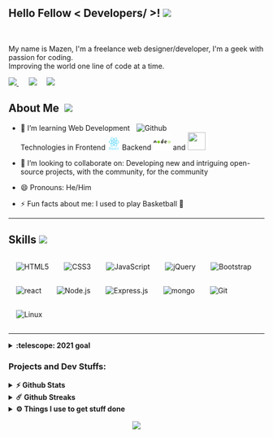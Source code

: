 ## Hello Fellow < Developers/ >! <img src="https://media.giphy.com/media/hvRJCLFzcasrR4ia7z/giphy.gif" width="25px">

<br>

My name is Mazen, I'm a freelance web designer/developer, I'm a geek with passion for coding.<br>
Improving the world one line of code at a time.

<a target="_blank" href="https://www.linkedin.com/in/mazenadel19/">
<img src="https://img.shields.io/badge/linkedin%20-%230077B5.svg?&style=for-the-badge&logo=linkedin&logoColor=white"/>
</a>&nbsp;&nbsp;&nbsp;&nbsp; <a href="mailto:mazenadel19@gmail.com?subject=Hello%20Mazen,%20From%20Github"><img src="https://img.shields.io/badge/gmail-%23D14836.svg?&style=for-the-badge&logo=gmail&logoColor=white" /></a>&nbsp;&nbsp;&nbsp;&nbsp; <a target="_blank" href="https://medium.com/@mazenadel19"><img src="https://img.shields.io/badge/Medium%20-%231572B6.svg?&style=for-the-badge&logo=medium&logoColor=white" /></a>&nbsp;&nbsp;&nbsp;
<!--<button>
 <a target="_blank" href="https://mazen-emam.netlify.app/" ><img src="https://img.shields.io/static/v1?label&message=My%20Portfolio&color=yellow&style=for-the-badge"/></a> &nbsp;&nbsp;&nbsp;
</button>-->

<br>

<h2> About Me&nbsp;&nbsp;<img src = "https://cdn2.scratch.mit.edu/get_image/user/67844577_60x60.png" width = 35px></h2>

 <img width="50%" align="right" alt="Github" src="https://raw.githubusercontent.com/onimur/.github/master/.resources/git-header.svg" />

- 🌱 I’m learning Web Development Technologies in
  Frontend <img src="https://raw.githubusercontent.com/devicons/devicon/master/icons/react/react-original-wordmark.svg" alt="react" width="25" height="25" /> Backend <img src="https://raw.githubusercontent.com/devicons/devicon/master/icons/nodejs/nodejs-original-wordmark.svg" alt="nodejs" width="35" height="35" /> and <img src="https://mk0everlive3exbo7x1p.kinstacdn.com/wp-content/uploads/2019/02/MongoDB-Icon.png" width="35" height="35">

<!--
- 📌 I'm currently working on:

 [![YelpCamp](https://github-readme-stats.vercel.app/api/pin/?username=mazenadel19&repo=YelpCamp)](https://github.com/mazenadel19/YelpCamp) -->

<!-- - 💬 Ask me about: web development, and tech related career advice. -->

- 👯 I’m looking to collaborate on: Developing new and intriguing open-source projects,
  with the community, for the community

- 😄 Pronouns: He/Him

- ⚡ Fun facts about me: I used to play Basketball 🏀

<hr/>

<h2> Skills <img src = "https://media2.giphy.com/media/QssGEmpkyEOhBCb7e1/giphy.gif?cid=ecf05e47a0n3gi1bfqntqmob8g9aid1oyj2wr3ds3mg700bl&rid=giphy.gif" width = 32px> </h2>

<div style="display: inline-block; margin: 15px;"><img src="https://raw.githubusercontent.com/rahulbanerjee26/githubAboutMeGenerator/main/icons/html.svg" alt="HTML5" height="50" />
</div><div style="display: inline-block; margin: 15px;"><img  src="https://raw.githubusercontent.com/rahulbanerjee26/githubAboutMeGenerator/main/icons/css.svg" alt="CSS3" height="50" />
</div><div style="display: inline-block; margin: 15px;"><img  src="https://profilinator.rishav.dev/skills-assets/javascript-original.svg" alt="JavaScript" height="50" />
</div><div style="display: inline-block; margin: 15px;"><img  src="https://profilinator.rishav.dev/skills-assets/jquery.png" alt="jQuery" height="50" />
</div><div style="display: inline-block; margin: 15px;"><img  src="https://profilinator.rishav.dev/skills-assets/bootstrap-plain.svg" alt="Bootstrap" height="50" />
</div><div style="display: inline-block; margin: 15px;"><img  src="https://profilinator.rishav.dev/skills-assets/react-original-wordmark.svg" alt="react" height="50" />
</div><div style="display: inline-block; margin: 15px;"><img  src="https://profilinator.rishav.dev/skills-assets/nodejs-original-wordmark.svg" alt="Node.js" height="50" />
</div><div style="display: inline-block; margin: 15px;"><img  src="https://profilinator.rishav.dev/skills-assets/express-original-wordmark.svg" alt="Express.js" height="50" />
</div><div style="display: inline-block; margin: 15px;"><img  src="https://profilinator.rishav.dev/skills-assets/mongodb-original-wordmark.svg" alt="mongo" height="50" />
</div><div style="display: inline-block; margin: 15px;"><img  src="https://profilinator.rishav.dev/skills-assets/git-scm-icon.svg" alt="Git" height="50" />
</div><div style="display: inline-block; margin: 15px;"><img  src="https://raw.githubusercontent.com/rahulbanerjee26/githubAboutMeGenerator/main/icons/linux.svg" alt="Linux" height="50" />
</div>

<hr/>

<details>
  <summary><b>:telescope: 2021 goal</b></summary>
  Get a fulltime job as a Frontend Developer
</details>

### Projects and Dev Stuffs:

<details>
  <summary><b>⚡ Github Stats</b></summary>

  <br />
  <img height="180em" src="https://github-readme-stats.vercel.app/api?username=mazenadel19&show_icons=true&hide_border=true&&count_private=true&include_all_commits=true" />
  <img height="180em" src="https://github-readme-stats.vercel.app/api/top-langs/?username=mazenadel19&exclude_repo=KNN-Image-Classification&show_icons=true&hide_border=true&layout=compact&langs_count=8"/>
</details>

<details>
  <summary><b>☄️ Github Streaks</b></summary>

  <br />
  <img height="180em" src="https://github-readme-streak-stats.herokuapp.com/?user=mazenadel19&hide_border=true" />
</details>

<details>
  <br />
  <summary><b>⚙️ Things I use to get stuff done</b></summary>
  	<ul>
  	    <li><b>OS:</b> Mint 20.04</li>
	    <li><b>Laptop: </b> Aspire-E5 (i5)</li>
  	    <li><b>Browser: </b> Chrome Web Browser</li>
	    <li><b>Terminal: </b> ZSH: Terminator</li>
	    <li><b>Code Editor:</b> VSCode </li>
	    <li><b>To Stay Updated:</b> Dev.to, Medium, Linkedin and Twitter.</li>
	    <br />
</details>

<p align="center">
  <img align="center" src="https://media.giphy.com/media/lD76yTC5zxZPG/giphy.gif">
</p>
